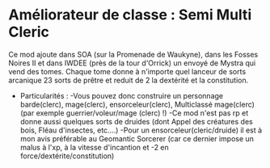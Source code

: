 # Améliorateur de classe : Semi Multi Cleric

Ce mod ajoute dans SOA (sur la Promenade de Waukyne), dans les Fosses Noires II et dans IWDEE (près de la tour d'Orrick) un envoyé de Mystra qui vend des tomes. Chaque tome donne à n'importe quel lanceur de sorts arcanique 23 sorts de prêtre et reduit de 2 la dextérité et la constitution.

- Particularités : 
-Vous pouvez donc construire un personnage barde(clerc), mage(clerc), ensorceleur(clerc), Multiclassé mage(clerc) (par exemple guerrier/voleur/mage (clerc) !)
-Ce mod n'est pas rp et donne aussi quelques sorts de druides (dont Appel des créatures des bois, Fléau d'insectes, etc....)
-Pour un ensorceleur(cleric/druide) il est à mon avis préférable au Geomantic Sorcerer (car ce dernier impose un malus à l'xp, à la vitesse d'incantion et -2 en force/dextérite/constitution)
